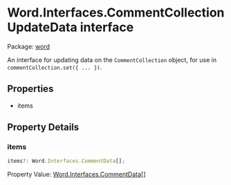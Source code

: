 # Word.Interfaces.CommentCollectionUpdateData interface

Package: [word](/en-us/javascript/api/word)

An interface for updating data on the `CommentCollection` object, for use in `commentCollection.set({ ... })`.

## Properties

- items

## Property Details

### items

```typescript
items?: Word.Interfaces.CommentData[];
```

Property Value: [Word.Interfaces.CommentData](/en-us/javascript/api/word/word.interfaces.commentdata)[]